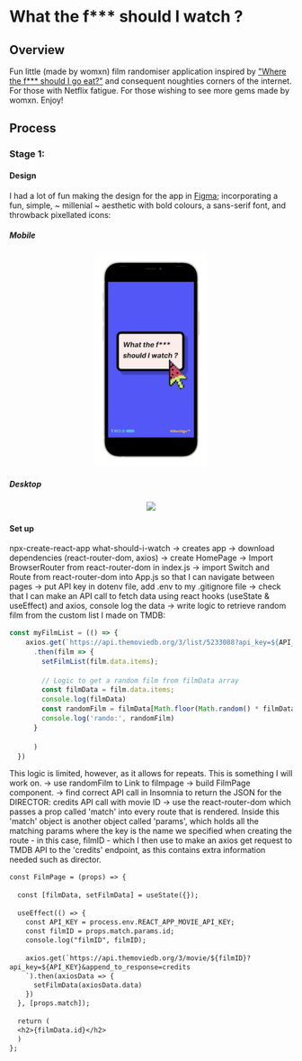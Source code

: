# What the f*** should I watch ?

## Overview

Fun little (made by womxn) film randomiser application inspired by ["Where the f*** should I go eat?"](http://wtfsigte.com/) and consequent noughties corners of the internet. For those with Netflix fatigue. For those wishing to see more gems made by womxn. Enjoy! 

## Process

### Stage 1:

#### Design

I had a lot of fun making the design for the app in [Figma](https://www.figma.com/file/GfhSUCNhyxbnGCkMImUDuM/What-Should-I-Watch%3F%3F); incorporating a fun, simple,  ~ millenial ~ aesthetic with bold colours, a sans-serif font, and throwback pixellated icons: 

##### Mobile

<p align="center">
<img src="/media/what-should-i-watch-mobile_iphone12black_portrait.png" alt="mobile home" width="200" >
</p>


##### Desktop

<p align="center">
<img src="/what-should-i-watch/media/wsiw-desktop.gif" width="800" >
</p>

#### Set up 

npx-create-react-app what-should-i-watch
-> creates app 
-> download dependencies (react-router-dom, axios)
-> create HomePage 
-> Import BrowserRouter from react-router-dom in index.js 
-> import Switch and Route from react-router-dom into App.js so that I can navigate between pages
-> put API key in dotenv file, add .env to my .gitignore file
-> check that I can make an API call to fetch data using react hooks (useState & useEffect) and axios, console log the data
-> write logic to retrieve random film from the custom list I made on TMDB:
```js
const myFilmList = (() => {
    axios.get(`https://api.themoviedb.org/3/list/5233088?api_key=${API_KEY}&language=en-US&page=1`)
      .then(film => {
        setFilmList(film.data.items);

        // Logic to get a random film from filmData array
        const filmData = film.data.items;
        console.log(filmData)
        const randomFilm = filmData[Math.floor(Math.random() * filmData.length)];
        console.log('rando:', randomFilm)
      }

      )
  })
```
This logic is limited, however, as it allows for repeats. This is something I will work on. 
-> use randomFilm to Link to filmpage
-> build FilmPage component. 
-> find correct API call in Insomnia to return the JSON for the DIRECTOR: credits API call with movie ID
-> use the react-router-dom which passes a prop called 'match' into every route that is rendered. Inside this 'match' object is another object called 'params', which holds all the matching params where the key is the name we specified when creating the route - in this case, filmID - which I then use to make an axios get request to TMDB API to the 'credits' endpoint, as this contains extra information needed such as director.
```
const FilmPage = (props) => {

  const [filmData, setFilmData] = useState({});

  useEffect(() => {
    const API_KEY = process.env.REACT_APP_MOVIE_API_KEY;
    const filmID = props.match.params.id;
    console.log("filmID", filmID);
  
    axios.get(`https://api.themoviedb.org/3/movie/${filmID}?api_key=${API_KEY}&append_to_response=credits
    `).then(axiosData => {
      setFilmData(axiosData.data)
    })
  }, [props.match]);

  return (
  <h2>{filmData.id}</h2>
  )
};
```







